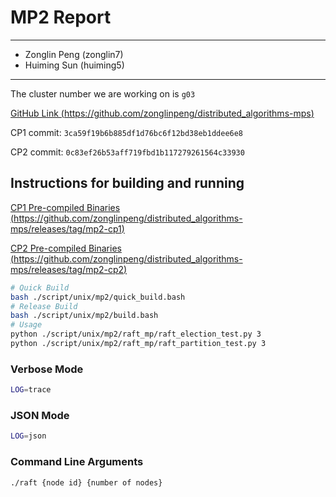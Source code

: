# MP2 Report

---

- Zonglin Peng (zonglin7)
- Huiming Sun (huiming5)

---

The cluster number we are working on is `g03`

[GitHub Link (https://github.com/zonglinpeng/distributed_algorithms-mps)](https://github.com/zonglinpeng/distributed_algorithms-mps)

CP1 commit: `3ca59f19b6b885df1d76bc6f12bd38eb1ddee6e8`

CP2 commit: `0c83ef26b53aff719fbd1b117279261564c33930`

## Instructions for building and running

[CP1 Pre-compiled Binaries (https://github.com/zonglinpeng/distributed_algorithms-mps/releases/tag/mp2-cp1)](https://github.com/zonglinpeng/distributed_algorithms-mps/releases/tag/mp2-cp1)

[CP2 Pre-compiled Binaries (https://github.com/zonglinpeng/distributed_algorithms-mps/releases/tag/mp2-cp2)](https://github.com/zonglinpeng/distributed_algorithms-mps/releases/tag/mp2-cp2)

```bash
# Quick Build
bash ./script/unix/mp2/quick_build.bash
# Release Build
bash ./script/unix/mp2/build.bash
# Usage
python ./script/unix/mp2/raft_mp/raft_election_test.py 3
python ./script/unix/mp2/raft_mp/raft_partition_test.py 3
```

### Verbose Mode

```bash
LOG=trace
```

### JSON Mode

```bash
LOG=json
```

### Command Line Arguments

```bash
./raft {node id} {number of nodes}
```
